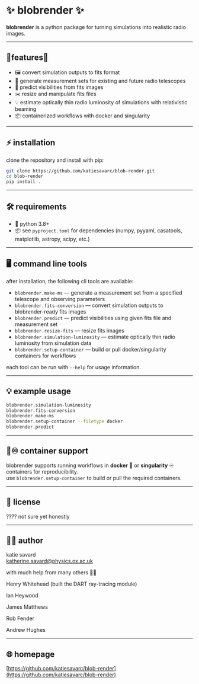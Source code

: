 # ✨ blobrender ✨

**blobrender** is a python package for turning simulations into realistic radio images.

---

## 🦶features🍻

- 🖼️ convert simulation outputs to fits format
- 📡 generate measurement sets for existing and future radio telescopes
- 🔮 predict visibilities from fits images
- ✂️ resize and manipulate fits files
- 💡 estimate optically thin radio luminosity of simulations with relativistic beaming
- 📦 containerized workflows with docker and singularity

---

## ⚡ installation

clone the repository and install with pip:

```sh
git clone https://github.com/katiesavarc/blob-render.git
cd blob-render
pip install .
```

---

## 🛠️ requirements

- 🐍 python 3.8+
- 📦 see `pyproject.toml` for dependencies (numpy, pyyaml, casatools, matplotlib, astropy, scipy, etc.)

---

## 🖥️ command line tools

after installation, the following cli tools are available:

- `blobrender.make-ms` — generate a measurement set from a specified telescope and observing parameters
- `blobrender.fits-conversion` — convert simulation outputs to blobrender-ready fits images
- `blobrender.predict` — predict visibilities using given fits file and measurement set
- `blobrender.resize-fits` — resize fits images
- `blobrender.simulation-luminosity` — estimate optically thin radio luminosity from simulation data
- `blobrender.setup-container` — build or pull docker/singularity containers for workflows

each tool can be run with `--help` for usage information.

---

## 💡 example usage

```sh
blobrender.simulation-luminosity
blobrender.fits-conversion 
blobrender.make-ms 
blobrender.setup-container --filetype docker
blobrender.predict 
```

---

## 🐳♾️  container support

blobrender supports running workflows in **docker** 🐳 or **singularity** ♾️ containers for reproducibility.  
use `blobrender.setup-container` to build or pull the required containers.

---

## 📄 license

???? not sure yet honestly

---

## 👩‍💻 author

katie savard  
katherine.savard@physics.ox.ac.uk

with much help from many others 👨‍💻

Henry Whitehead (built the DART ray-tracing module)

Ian Heywood

James Matthews

Rob Fender

Andrew Hughes

---

## 🌐 homepage

[https://github.com/katiesavarc/blob-render](https://github.com/katiesavarc/blob-render)
